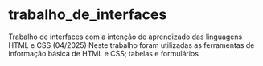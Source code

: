 # trabalho_de_interfaces
Trabalho de interfaces com a intenção de aprendizado das linguagens HTML e CSS (04/2025)
Neste trabalho foram utilizadas as ferramentas de informação básica de HTML e CSS; tabelas e formulários
